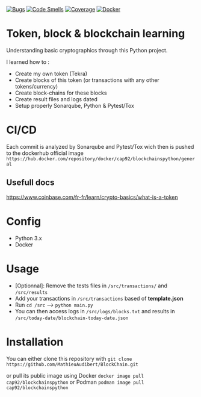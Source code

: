 [![Bugs](https://sonarcloud.io/api/project_badges/measure?project=MathieuAudibert_BlockChain&metric=bugs&token=d7be540c8103597de4b21fa888b5daad459600e4)](https://sonarcloud.io/summary/new_code?id=MathieuAudibert_BlockChain)
[![Code Smells](https://sonarcloud.io/api/project_badges/measure?project=MathieuAudibert_BlockChain&metric=code_smells&token=d7be540c8103597de4b21fa888b5daad459600e4)](https://sonarcloud.io/summary/new_code?id=MathieuAudibert_BlockChain)
[![Coverage](https://sonarcloud.io/api/project_badges/measure?project=MathieuAudibert_BlockChain&metric=coverage&token=d7be540c8103597de4b21fa888b5daad459600e4)](https://sonarcloud.io/summary/new_code?id=MathieuAudibert_BlockChain)
[![Docker](https://img.shields.io/badge/docker-%230db7ed.svg?style=for-the-badge&logo=docker&logoColor=white)](https://hub.docker.com/repository/docker/cap92/blockchainspython)

# Token, block & blockchain learning

Understanding basic cryptographics through this Python project.

I learned how to :

- Create my own token (Tekra)
- Create blocks of this token (or transactions with any other tokens/currency)
- Create block-chains for these blocks
- Create result files and logs dated
- Setup properly Sonarqube, Python & Pytest/Tox

# CI/CD

Each commit is analyzed by Sonarqube and Pytest/Tox wich then is pushed to the dockerhub official image `https://hub.docker.com/repository/docker/cap92/blockchainspython/general`

## Usefull docs

https://www.coinbase.com/fr-fr/learn/crypto-basics/what-is-a-token

# Config

- Python 3.x
- Docker

# Usage

- [Optionnal]: Remove the tests files in `/src/transactions/` and `/src/results`
- Add your transactions in `/src/transactions` based of **template.json**
- Run `cd /src` --> `python main.py`
- You can then access logs in `/src/logs/blocks.txt` and results in `/src/today-date/blockchain-today-date.json`

# Installation

You can either clone this repository with `git clone https://github.com/MathieuAudibert/BlockChain.git`

or pull its public image using Docker `docker image pull cap92/blockchainspython` or Podman `podman image pull cap92/blockchainspython`
